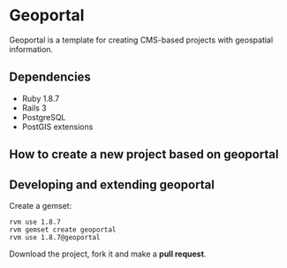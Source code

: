 # Geoportal

Geoportal is a template for creating CMS-based projects with geospatial information.

## Dependencies

  - Ruby 1.8.7
  - Rails 3
  - PostgreSQL
  - PostGIS extensions

## How to create a new project based on geoportal



## Developing and extending geoportal

Create a gemset:

    rvm use 1.8.7
    rvm gemset create geoportal
    rvm use 1.8.7@geoportal

Download the project, fork it and make a **pull request**.

